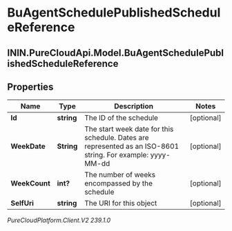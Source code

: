 # BuAgentSchedulePublishedScheduleReference

## ININ.PureCloudApi.Model.BuAgentSchedulePublishedScheduleReference

## Properties

|Name | Type | Description | Notes|
|------------ | ------------- | ------------- | -------------|
| **Id** | **string** | The ID of the schedule | [optional] |
| **WeekDate** | **String** | The start week date for this schedule. Dates are represented as an ISO-8601 string. For example: yyyy-MM-dd | [optional] |
| **WeekCount** | **int?** | The number of weeks encompassed by the schedule | [optional] |
| **SelfUri** | **string** | The URI for this object | [optional] |



_PureCloudPlatform.Client.V2 239.1.0_
